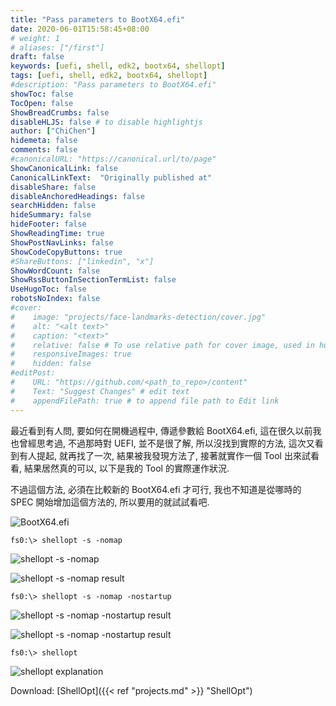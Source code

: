 ```yaml
---
title: "Pass parameters to BootX64.efi"
date: 2020-06-01T15:58:45+08:00
# weight: 1
# aliases: ["/first"]
draft: false
keywords: [uefi, shell, edk2, bootx64, shellopt]
tags: [uefi, shell, edk2, bootx64, shellopt]
#description: "Pass parameters to BootX64.efi"
showToc: false
TocOpen: false
ShowBreadCrumbs: false
disableHLJS: false # to disable highlightjs
author: ["ChiChen"]
hidemeta: false
comments: false
#canonicalURL: "https://canonical.url/to/page"
ShowCanonicalLink: false
CanonicalLinkText: 	"Originally published at"
disableShare: false
disableAnchoredHeadings: false
searchHidden: false
hideSummary: false
hideFooter: false
ShowReadingTime: true
ShowPostNavLinks: false
ShowCodeCopyButtons: true
#ShareButtons: ["linkedin", "x"]
ShowWordCount: false
ShowRssButtonInSectionTermList: false
UseHugoToc: false
robotsNoIndex: false
#cover:
#    image: "projects/face-landmarks-detection/cover.jpg"
#    alt: "<alt text>"
#    caption: "<text>"
#    relative: false # To use relative path for cover image, used in hugo Page-bundles
#    responsiveImages: true
#    hidden: false
#editPost:
#    URL: "https://github.com/<path_to_repo>/content"
#    Text: "Suggest Changes" # edit text
#    appendFilePath: true # to append file path to Edit link
---
```


最近看到有人問, 要如何在開機過程中, 傳遞參數給 BootX64.efi, 這在很久以前我也曾經思考過, 不過那時對 UEFI, 並不是很了解, 所以沒找到實際的方法, 這次又看到有人提起, 就再找了一次, 結果被我發現方法了, 接著就實作一個 Tool 出來試看看, 結果居然真的可以, 以下是我的 Tool 的實際運作狀況.  

不過這個方法, 必須在比較新的 BootX64.efi 才可行, 我也不知道是從哪時的 SPEC 開始增加這個方法的, 所以要用的就試試看吧.  

![BootX64.efi](../2020-06-01-1.png "BootX64.efi")

```shell
fs0:\> shellopt -s -nomap
```
![shellopt -s -nomap](../2020-06-01-2.png "shellopt -s -nomap")

![shellopt -s -nomap result](../2020-06-01-3.png "shellopt -s -nomap result")

```shell
fs0:\> shellopt -s -nomap -nostartup
```
![shellopt -s -nomap -nostartup result](../2020-06-01-4.png "shellopt -s -nomap -nostartup")

![shellopt -s -nomap -nostartup result](../2020-06-01-5.png "shellopt -s -nomap -nostartup result")

```shell
fs0:\> shellopt
```
![shellopt explanation](../2020-06-01-6.png "shellopt explanation")

Download: [ShellOpt]({{< ref "projects.md" >}} "ShellOpt")  

